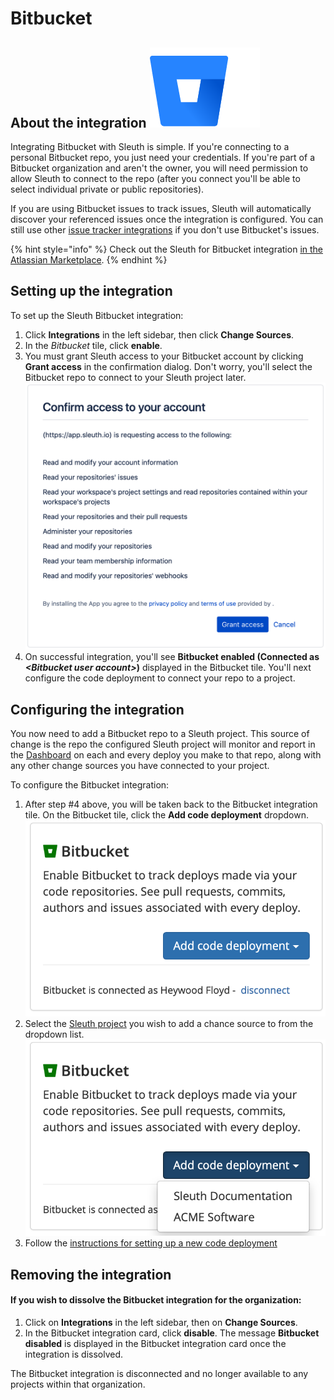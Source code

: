 # Bitbucket

## About the integration ![](../../.gitbook/assets/bitbucket-2x-blue.png) 

Integrating Bitbucket with Sleuth is simple. If you're connecting to a personal Bitbucket repo, you just need your credentials. If you're part of a Bitbucket organization and aren't the owner, you will need permission to allow Sleuth to connect to the repo \(after you connect you'll be able to select individual private or public repositories\).

If you are using Bitbucket issues to track issues, Sleuth will automatically discover your referenced issues once the integration is configured. You can still use other [issue tracker integrations](../issue-trackers/) if you don't use Bitbucket's issues.

{% hint style="info" %}
Check out the Sleuth for Bitbucket integration [in the Atlassian Marketplace](https://marketplace.atlassian.com/apps/1223448/sleuth-for-bitbucket?hosting=cloud&tab=overview). 
{% endhint %}

## Setting up the integration

To set up the Sleuth Bitbucket integration: 

1. Click **Integrations** in the left sidebar, then click **Change Sources**. 
2. In the _Bitbucket_ tile, click **enable**. 
3. You must grant Sleuth access to your Bitbucket account by clicking **Grant access** in the confirmation dialog. Don't worry, you'll select the Bitbucket repo to connect to your Sleuth project later.   ![](../../.gitbook/assets/bitbucket-confirmation-dialog.png) 
4. On successful integration, you'll see **Bitbucket enabled \(Connected as** _**&lt;Bitbucket user account&gt;**_**\)** displayed in the Bitbucket tile. You'll next configure the code deployment to connect your repo to a project. 

## Configuring the integration

You now need to add a Bitbucket repo to a Sleuth project. This source of change is the repo the configured Sleuth project will monitor and report in the [Dashboard]() on each and every deploy you make to that repo, along with any other change sources you have connected to your project. 

To configure the Bitbucket integration: 

1. After step \#4 above, you will be taken back to the Bitbucket integration tile. On the Bitbucket tile, click the **Add code deployment** dropdown.   ![](../../.gitbook/assets/bitbucket-add-code-deployment.png) 
2. Select the [Sleuth project](../../modeling-your-deployments/projects/) you wish to add a chance source to from the dropdown list.   ![](../../.gitbook/assets/bitbucket-add-code-deployment-withdropdown.png) 
3. Follow the [instructions for setting up a new code deployment](../../settings/project/code-deployments.md)

## Removing the integration

#### If you wish to dissolve the Bitbucket integration for the organization: 

1. Click on **Integrations** in the left sidebar, then on **Change Sources**. 
2. In the Bitbucket integration card, click **disable**. The message **Bitbucket disabled** is displayed in the Bitbucket integration card once the integration is dissolved.

The Bitbucket integration is disconnected and no longer available to any projects within that organization. 


